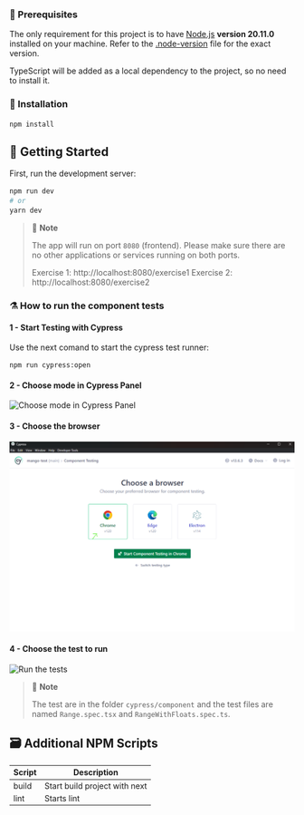 ### 📝 Prerequisites

The only requirement for this project is to have [Node.js](https://nodejs.org/en/) **version 20.11.0** installed on your machine. Refer to the [.node-version](./.node-version) file for the exact version.

TypeScript will be added as a local dependency to the project, so no need to install it.

### 👷 Installation

```shell
npm install
```

## 🎉 Getting Started

First, run the development server:

```bash
npm run dev
# or
yarn dev
```

> 🚩 **Note**
>
> The app will run on port `8080` (frontend). Please make sure there are no other applications or services running on both ports.
>
> Exercise 1: http://localhost:8080/exercise1
> Exercise 2: http://localhost:8080/exercise2

### ⚗️ How to run the component tests

#### 1 - Start Testing with Cypress

Use the next comand to start the cypress test runner:

```shell
npm run cypress:open
```

#### 2 - Choose mode in Cypress Panel

![Choose mode in Cypress Panel]([readme-resources/firstStep](https://github.com/ajvs0003/mango-technical-test/blob/main/readme-resources/firstStep.png))

#### 3 - Choose the browser

![Choose the browser](https://github.com/ajvs0003/mango-technical-test/blob/main/readme-resources/second-step.png)

#### 4 - Choose the test to run

![Run the tests]([readme-resources/firstStep](https://github.com/ajvs0003/mango-technical-test/blob/main/readme-resources/last-step.png))

> 🚩 **Note**
>
> The test are in the folder `cypress/component` and the test files are named `Range.spec.tsx` and `RangeWithFloats.spec.ts`.

## 🗃️ Additional NPM Scripts

| Script | Description                   |
| ------ | ----------------------------- |
| build  | Start build project with next |
| lint   | Starts lint                   |
